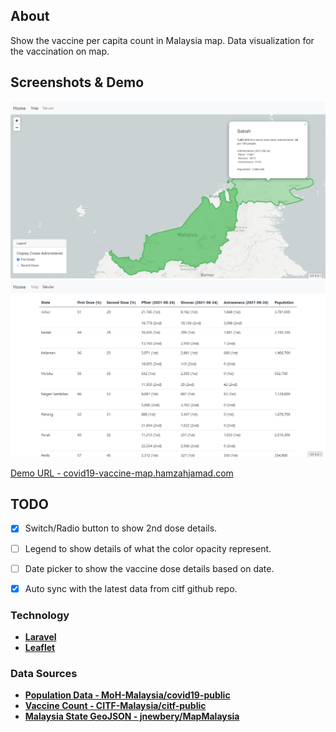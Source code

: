 ## About

Show the vaccine per capita count in Malaysia map. Data visualization for the vaccination on map.


## Screenshots & Demo 

![Demo 1](/docs/demo1.png?raw=true "Demo 1")
![Demo 2](/docs/demo2.png?raw=true "Demo 2")

[Demo URL - covid19-vaccine-map.hamzahjamad.com](https://covid19-vaccine-map.hamzahjamad.com/)

## TODO

- [x] Switch/Radio button to show 2nd dose details.
- [ ] Legend to show details of what the color opacity represent.
- [ ] Date picker to show the vaccine dose details based on date.
- [x] Auto sync with the latest data from citf github repo.


### Technology

- **[Laravel](https://laravel.com/)**
- **[Leaflet](https://leafletjs.com/)**


### Data Sources

- **[Population Data - MoH-Malaysia/covid19-public](https://github.com/MoH-Malaysia/covid19-public/blob/main/static/population.csv)**
- **[Vaccine Count - CITF-Malaysia/citf-public](https://github.com/CITF-Malaysia/citf-public/blob/main/vaccination/vax_state.csv)**
- **[Malaysia State GeoJSON - jnewbery/MapMalaysia](https://github.com/jnewbery/MapMalaysia/blob/master/public/data/states.geojson)**
